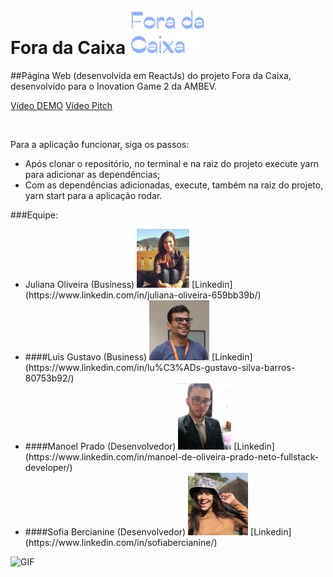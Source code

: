 # Fora da Caixa ![logo](./src/assets/logoforacut.png)
##Página Web (desenvolvida em ReactJs) do projeto Fora da Caixa, desenvolvido para o Inovation Game 2 da AMBEV.

[Vídeo DEMO](https://youtu.be/I1b-d4HrUSg)
[Vídeo Pitch](https://youtu.be/IP6nCEgeYHU)

<br />

Para a aplicação funcionar, siga os passos:
<ul>

<li>
Após clonar o repositório, no terminal e na raiz do projeto execute   yarn   para adicionar as dependências;
</li>

<li>
Com as dependências adicionadas, execute, também na raiz do projeto,   yarn start   para a aplicação rodar.
</li>

</ul>

###Equipe:

<ul>

<li>
Juliana Oliveira (Business)
<img src="./src/assets/juliana.jpg" height="94" width="84" />
[Linkedin](https://www.linkedin.com/in/juliana-oliveira-659bb39b/)
</li>

<li>
####Luis Gustavo (Business)
<img src="./src/assets/gustavo.jpg" height="96" width="96" />
[Linkedin](https://www.linkedin.com/in/lu%C3%ADs-gustavo-silva-barros-80753b92/)
</li>

<li>
####Manoel Prado (Desenvolvedor)
<img src="./src/assets/manoel.jpg" height="106" width="85" />
[Linkedin](https://www.linkedin.com/in/manoel-de-oliveira-prado-neto-fullstack-developer/)
</li>

<li>
####Sofia Bercianine (Desenvolvedor)
<img src="./src/assets/sofia.jpg" height="100" width="96" />
[Linkedin](https://www.linkedin.com/in/sofiabercianine/)
</li>

</ul>

![GIF](demogif.gif)
